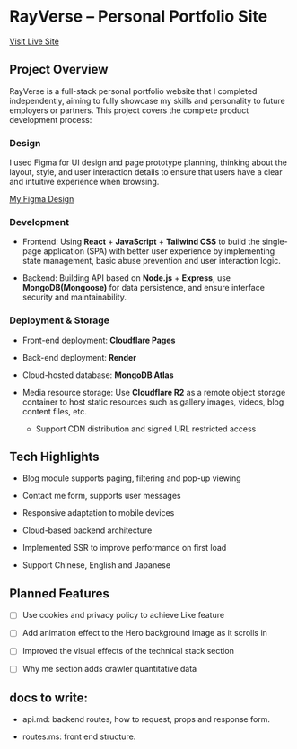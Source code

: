 # RayVerse – Personal Portfolio Site

[Visit Live Site](https://rayverse.pages.dev/)

## Project Overview

RayVerse is a full-stack personal portfolio website that I completed independently, aiming to fully showcase my skills and personality to future employers or partners. This project covers the complete product development process:

### Design

I used Figma for UI design and page prototype planning, thinking about the layout, style, and user interaction details to ensure that users have a clear and intuitive experience when browsing.

[My Figma Design](https://www.figma.com/design/LJxmbUxktw9hDvroCbiaLK/protfolio-of-myself?node-id=0-1&t=FyQPzsDKEQvxn5i2-1)

### Development

- Frontend: Using **React** + **JavaScript** + **Tailwind CSS** to build the single-page application (SPA) with better user experience by implementing state management, basic abuse prevention and user interaction logic.

- Backend: Building API based on **Node.js** + **Express**, use **MongoDB(Mongoose)** for data persistence, and ensure interface security and maintainability.

### Deployment & Storage

- Front-end deployment: **Cloudflare Pages**

- Back-end deployment: **Render**

- Cloud-hosted database: **MongoDB Atlas**

- Media resource storage: Use **Cloudflare R2** as a remote object storage container to host static resources such as gallery images, videos, blog content files, etc.
  - Support CDN distribution and signed URL restricted access

## Tech Highlights

- Blog module supports paging, filtering and pop-up viewing

- Contact me form, supports user messages

- Responsive adaptation to mobile devices

- Cloud-based backend architecture

- Implemented SSR to improve performance on first load

- Support Chinese, English and Japanese

## Planned Features

- [ ] Use cookies and privacy policy to achieve Like feature

- [ ] Add animation effect to the Hero background image as it scrolls in

- [ ] Improved the visual effects of the technical stack section

- [ ] Why me section adds crawler quantitative data

## docs to write:

- api.md: backend routes, how to request, props and response form.

- routes.ms: front end structure.
